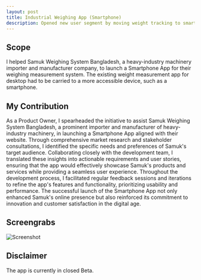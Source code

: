 ```yaml
---
layout: post
title: Industrial Weighing App (Smartphone)
description: Opened new user segment by moving weight tracking to smartphones.
---
```


## Scope

I helped Samuk Weighing System Bangladesh, a heavy-industry machinery importer and manufacturer company, to launch a Smartphone App for their weighing measurement system. The existing weight measurement app for desktop had to be carried to a more accessible device, such as a smartphone. 


## My Contribution

As a Product Owner, I spearheaded the initiative to assist Samuk Weighing System Bangladesh, a prominent importer and manufacturer of heavy-industry machinery, in launching a Smartphone App aligned with their website. Through comprehensive market research and stakeholder consultations, I identified the specific needs and preferences of Samuk's target audience. Collaborating closely with the development team, I translated these insights into actionable requirements and user stories, ensuring that the app would effectively showcase Samuk's products and services while providing a seamless user experience. Throughout the development process, I facilitated regular feedback sessions and iterations to refine the app's features and functionality, prioritizing usability and performance. The successful launch of the Smartphone App not only enhanced Samuk's online presence but also reinforced its commitment to innovation and customer satisfaction in the digital age.


## Screengrabs

![Screenshot](/assets/images/project-smartphone-sc1.png)


## Disclaimer

The app is currently in closed Beta.


